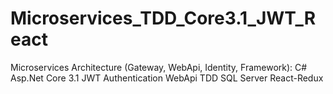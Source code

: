 # Microservices_TDD_Core3.1_JWT_React
Microservices Architecture (Gateway, WebApi, Identity, Framework): 
C# Asp.Net 
Core 3.1
JWT Authentication
WebApi
TDD
SQL Server
React-Redux
